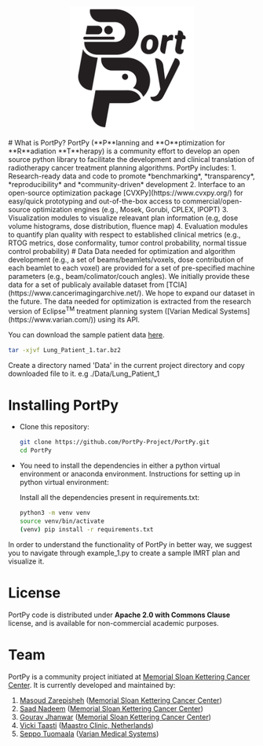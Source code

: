 <p align="center">
  <img src="./images/PortPy_logo.png" width="50%">
</p>
# What is PortPy?
PortPy (**P**lanning and **O**ptimization for **R**adiation **T**herapy) is a community effort to develop an open source python library to facilitate the development and clinical translation of radiotherapy cancer treatment planning algorithms. PortPy includes:
1. Research-ready data and code to promote *benchmarking*, *transparency*, *reproducibility* and *community-driven* development 
2. Interface to an open-source optimization package [CVXPy](https://www.cvxpy.org/) for easy/quick prototyping and out-of-the-box access to commercial/open-source optimization engines (e.g., Mosek, Gorubi, CPLEX, IPOPT)
3. Visualization modules to visualize releavant plan information (e.g, dose volume histograms, dose distribution, fluence map)
4. Evaluation modules to quantify plan quality with respect to established clinical metrics (e.g., RTOG metrics, dose conformality, tumor control probability, normal tissue control probability)
# Data
Data needed for optimization and algorithm development (e.g., a set of beams/beamlets/voxels, dose contribution of each beamlet to each voxel) are provided for a set of pre-specified machine parameters (e.g., beam/colimator/couch angles). We initially provide these data for a set of publicaly available dataset from [TCIA](https://www.cancerimagingarchive.net/). We hope to expand our dataset in the future. The data needed for optimization is extracted from the research version of Eclipse<sup>TM</sup> treatment planning system ([Varian Medical Systems](https://www.varian.com/)) using its API. 

You can download the sample patient data [here](https://zenodo.org/record/7186561).
```bash
tar -xjvf Lung_Patient_1.tar.bz2
```
Create a directory named 'Data' in the current project directory and copy downloaded file to it. e.g ./Data/Lung_Patient_1


# Installing PortPy

- Clone this repository:
  ```bash
  git clone https://github.com/PortPy-Project/PortPy.git
  cd PortPy
  ```

- You need to install the dependencies in either a python virtual environment or anaconda environment. Instructions for setting up in python virtual environment:

  Install all the dependencies present in requirements.txt:
  ```bash
  python3 -m venv venv
  source venv/bin/activate
  (venv) pip install -r requirements.txt
  ```

In order to understand the functionality of PortPy in better way, we suggest you to navigate through example_1.py to create a sample IMRT plan and visualize it.

# License
PortPy code is distributed under **Apache 2.0 with Commons Clause** license, and is available for non-commercial academic purposes.

# Team
PortPy is a community project initiated at [Memorial Sloan Kettering Cancer Center](https://www.mskcc.org/). It is currently developed and maintained by:
1. [Masoud Zarepisheh](https://masoudzp.github.io/) ([Memorial Sloan Kettering Cancer Center](https://www.mskcc.org/))
2. [Saad Nadeem](https://nadeemlab.org/) ([Memorial Sloan Kettering Cancer Center](https://www.mskcc.org/))
3. [Gourav Jhanwar](https://github.com/gourav3017) ([Memorial Sloan Kettering Cancer Center](https://www.mskcc.org/))
4. [Vicki Taasti](https://scholar.google.com/citations?user=PEPyvewAAAAJ&hl=en) ([Maastro Clinic, Netherlands](https://www.mskcc.org/))
5. [Seppo Tuomaala](https://www.linkedin.com/in/seppo-tuomaala-5b57913/) ([Varian Medical Systems](https://www.varian.com/))

